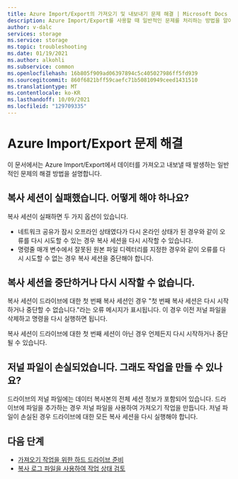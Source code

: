 ```yaml
---
title: Azure Import/Export의 가져오기 및 내보내기 문제 해결 | Microsoft Docs
description: Azure Import/Export를 사용할 때 일반적인 문제를 처리하는 방법을 알아봅니다.
author: v-dalc
services: storage
ms.service: storage
ms.topic: troubleshooting
ms.date: 01/19/2021
ms.author: alkohli
ms.subservice: common
ms.openlocfilehash: 16b805f909ad06397894c5c405027986ff5fd939
ms.sourcegitcommit: 860f6821bff59caefc71b50810949ceed1431510
ms.translationtype: MT
ms.contentlocale: ko-KR
ms.lasthandoff: 10/09/2021
ms.locfileid: "129709335"
---
```

# <a name="troubleshoot-issues-in-azure-importexport"></a>Azure Import/Export 문제 해결
이 문서에서는 Azure Import/Export에서 데이터를 가져오고 내보낼 때 발생하는 일반적인 문제의 해결 방법을 설명합니다.

## <a name="a-copy-session-failed-what-i-should-do"></a>복사 세션이 실패했습니다. 어떻게 해야 하나요?  

복사 세션이 실패하면 두 가지 옵션이 있습니다.  
* 네트워크 공유가 잠시 오프라인 상태였다가 다시 온라인 상태가 된 경우와 같이 오류를 다시 시도할 수 있는 경우 복사 세션을 다시 시작할 수 있습니다.
* 명령줄 매개 변수에서 잘못된 원본 파일 디렉터리를 지정한 경우와 같이 오류를 다시 시도할 수 없는 경우 복사 세션을 중단해야 합니다.
 
<!--For information about resuming and aborting copy sessions, see [Preparing Hard Drives for an Import Job](../storage-import-export-tool-preparing-hard-drives-import-v1.md  - Article we removed from TOC. File remains.-->

## <a name="i-cant-resume-or-abort-a-copy-session"></a>복사 세션을 중단하거나 다시 시작할 수 없습니다.

복사 세션이 드라이브에 대한 첫 번째 복사 세션인 경우 "첫 번째 복사 세션은 다시 시작하거나 중단할 수 없습니다."라는 오류 메시지가 표시됩니다. 이 경우 이전 저널 파일을 삭제하고 명령을 다시 실행하면 됩니다.  

복사 세션이 드라이브에 대한 첫 번째 세션이 아닌 경우 언제든지 다시 시작하거나 중단될 수 있습니다.  

## <a name="i-lost-the-journal-file-can-i-still-create-the-job"></a>저널 파일이 손실되었습니다. 그래도 작업을 만들 수 있나요?

드라이브의 저널 파일에는 데이터 복사본의 전체 세션 정보가 포함되어 있습니다. 드라이브에 파일을 추가하는 경우 저널 파일을 사용하여 가져오기 작업을 만듭니다. 저널 파일이 손실된 경우 드라이브에 대한 모든 복사 세션을 다시 실행해야 합니다.

## <a name="next-steps"></a>다음 단계

<!--* [Set up the Azure Import/Export Tool](storage-import-export-tool-setup-v1.md)-->
* [가져오기 작업을 위한 하드 드라이브 준비](storage-import-export-data-to-blobs.md#step-1-prepare-the-drives)
* [복사 로그 파일을 사용하여 작업 상태 검토](storage-import-export-tool-reviewing-job-status-v1.md)
<!--* [Repair an import job](storage-import-export-tool-repairing-an-import-job-v1.md)-->
<!--* [Repair an export job](storage-import-export-tool-repairing-an-export-job-v1.md)-->